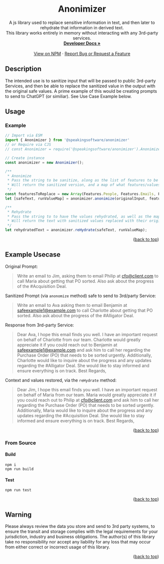 <a name="readme-top"></a>

<div align="center">
  <h1 align="center">Anonimizer</h1>

  <p align="center">
    A js library used to replace sensitive information in text, and then later to rehydrate that information in derived text.<br />This library works entirely in memory without interacting with any 3rd-party services.
    <br />
    <a href="https://fiddlydigital.github.io/Anonimizer/"><strong>Developer Docs »</strong></a>
    <br />
    <br />
    <a href="https://www.npmjs.com/package/@speakingsoftware/anonimizer">View on NPM</a>
    ·
    <a href="https://github.com/FiddlyDigital/Anonimizer/issues">Report Bug or Request a Feature</a>
  </p>
</div>

## Description

The intended use is to sanitize input that will be passed to public 3rd-party Services, and then be able to replace the sanitized value in the output with the original safe values. A prime example of this would be creating prompts to send to ChatGPT (or similiar). See Use Case Example below.

## Usage 
### Example
``` js
// Import via ESM
import { Anonimizer } from '@speakingsoftware/anonimizer'
// or Require via CJS
// const Anonimizer = require('@speakingsoftware/anonimizer').Anonimizer

// Create instance
const anonimizer = new Anonimizer();

/**
 * Anonimize
 * Pass the string to be sanitize, along as the list of features to be replaced.
 * Will return the sanitized version, and a map of what features/values were replaced.
 */
const featuresToReplace = new Array(Features.People, Features.Emails, Features.Urls, Features.HashTags);
let [safeText, runValueMap] = anonimizer.anonimize(originalInput, featuresToReplace);

/**
 * Rehydrate
 * Pass the string to to have the values rehydrated, as well as the map used in the original anonimzation.
 * Will return the text with sanitized values replaced with their original values.
 */
let rehydratedText = anonimizer.reHydrate(safeText, runValueMap);
```
<p align="right">(<a href="#readme-top">back to top</a>)</p>

## Example Usecase

Original Prompt:

> Write an email to Jim, asking them to email Philip at cfo@client.com to call Maria about getting that PO sorted. Also ask about the progress of the #Acquisition Deal.

Sanitized Prompt (via `anonomize` method) safe to send to 3rd/party Service:

> Write an email to Ava asking them to email Benjamin at safeexample1@example.com to call Charlotte about getting that PO sorted. Also ask about the progress of the #Alligator Deal.

Response from 3rd-party Service:

> Dear Ava,
> I hope this email finds you well. I have an important request on behalf of Charlotte from our team. Charlotte would greatly appreciate it if you could reach out to Benjamin at safeexample1@example.com and ask him to call her regarding the Purchase Order (PO) that needs to be sorted urgently.
> Additionally, Charlotte would like to inquire about the progress and any updates regarding the #Alligator Deal. She would like to stay informed and ensure everything is on track.
> Best Regards,

Context and values restored, via the `reHydrate` method:

> Dear Jim, 
> I hope this email finds you well. I have an important request on behalf of Maria from our team. Maria would greatly appreciate it if you could reach out to Philip at cfo@client.com and ask him to call her regarding the Purchase Order (PO) that needs to be sorted urgently.
>Additionally, Maria would like to inquire about the progress and any updates regarding the #Acquisition Deal. She would like to stay informed and ensure everything is on track.
> Best Regards,

<p align="right">(<a href="#readme-top">back to top</a>)</p>

### From Source
#### Build
``` console
npm i
npm run build
```

#### Test
``` console
npm run test
```

<p align="right">(<a href="#readme-top">back to top</a>)</p>

## Warning

Please always review the data you store and send to 3rd party systems, to ensure the transit and storage complies with the legal requirements for your jurisdiction, industry and business obligations. The author(s) of this library take no responsibility nor accept any liability for any loss that may occur from either correct or incorrect usage of this library. 
<p align="right">(<a href="#readme-top">back to top</a>)</p>
